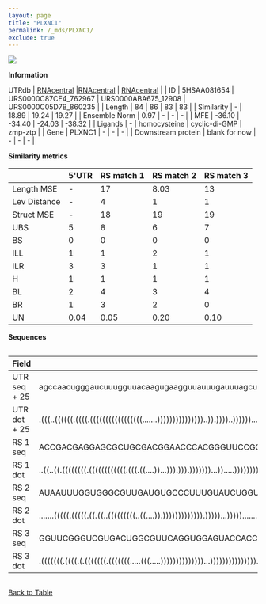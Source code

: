 ```yaml
---
layout: page
title: "PLXNC1"
permalink: /_mds/PLXNC1/
exclude: true
---
```




![](../../alns_9.28.22/aln_5HSAA081654_0.937.png?raw=true)


**Information**
<div style="overflow-x:auto;" markdown="block>
| | 5'UTR       | RS match 1   | RS match 2  | RS match 3 |
| ---- | ----------- | ----------- | ----------- | ----------- |
| Link | <a href="http://utrdb.ba.itb.cnr.it/getutr/5HSAA081654/1" target="_blank" rel="noopener noreferrer">UTRdb</a>   | <a href="https://rnacentral.org/rna/URS0000C87CE4/762967" target="_blank" rel="noopener noreferrer">RNAcentral</a>     |<a href="https://rnacentral.org/rna/URS0000ABA675/12908" target="_blank" rel="noopener noreferrer">RNAcentral</a>  | <a href="https://rnacentral.org/rna/URS0000C05D7B/860235" target="_blank" rel="noopener noreferrer">RNAcentral</a>   |
| ID | 5HSAA081654     | URS0000C87CE4_762967     | URS0000ABA675_12908     | URS0000C05D7B_860235     |
| Length | 84     |  86    | 83   |  83    |
| Similarity | - | 18.89 | 19.24 | 19.27 |
| Ensemble Norm | 0.97 | - | - | - |
| MFE | -36.10 | -34.40 | -24.03 | -38.32 |
| Ligands | - | homocysteine | cyclic-di-GMP | zmp-ztp |
| Gene | PLXNC1 | - | - | - |
| Downstream protein | blank for now    |    -    | -  | - |
</div>

**Similarity metrics**

| | 5'UTR       | RS match 1   | RS match 2  | RS match 3 |
| ---- | ----------- | ----------- | ----------- | ----------- |
| Length MSE | - | 17 | 8.03 | 13 |
| Lev Distance | - | 4 | 1 | 1 |
| Struct MSE | - | 18 | 19 | 19 |
| UBS| 5 | 8 | 6 | 7 |
| BS | 0 | 0 | 0 | 0 |
| ILL | 1 | 1 | 2 | 1 |
| ILR | 3 | 3 | 1 | 1 |
| H | 1 | 1 | 1 | 1 |
| BL | 2 | 4 | 3 | 4 |
| BR | 1 | 3 | 2 | 0 |
| UN | 0.04 | 0.05 | 0.20 | 0.10 |

**Sequences**


<div style="overflow-x:auto;">

<table>
<colgroup>
<col width="30%" />
<col width="70%" />
</colgroup>
<thead>
<tr class="header">
<th>Field</th>
<th>Description</th>
</tr>
</thead>
<tbody>
<tr>
<td markdown="span">UTR seq + 25 </td>
<td markdown="span"> agccaacugggaucuuugguuacaagugaagguuauuugauuuagcuuucacuuguaaaATGGAGGTCTCCCGGAGGAAGGCGC </td>
</tr>
<tr>
<td markdown="span">UTR dot + 25  </td>
<td markdown="span"> .(((..((((((.((((.(((((((((((((((((.......)))))))))))))))..)).))))..)))))).....)))..
</td>
</tr>


<tr>
<td markdown="span">RS 1 seq </td>
<td markdown="span"> ACCGACGAGGAGCGCUGCGACGGAACCCACGGGUUCCGCCAGGCUCGCCGGUGCGGUUUUGCUUUCCCCAACGGCGCUCGUCCGAU
</td>
</tr>


<tr>
<td markdown="span">RS 1 dot </td>
<td markdown="span"> ..((..((.((((((((.((((((((((((.(((.((....))...))).))).)))))))...)).....)))))))).))))..
</td>
</tr>


<tr>
<td markdown="span">RS 2 seq </td>
<td markdown="span"> AUAAUUUGGUGGGCGUUGAUGUGCCCUUUGUAUCUGGUCGCUUGAGGGGUACGGAGCCAAUAGCGAAACCGCCGCCGUCAUAG
</td>
</tr>


<tr>
<td markdown="span">RS 2 dot </td>
<td markdown="span"> .......(((((.(((((.((.((..(((((((((..((....)).))))))))))))).)))))...)))))..........
</td>
</tr>


<tr>
<td markdown="span">RS 3 seq </td>
<td markdown="span"> GGUUCGGGUCGUGACUGGCGUUCAGGUGGAGUACCACCGGGGAGCGGCUCCGCCGAGCACUGCCGCGCGCCUGGGCGAUUCCC
</td>
</tr>


<tr>
<td markdown="span">RS 3 dot </td>
<td markdown="span"> .(((((((.((((.(.(((((((.(((((((.....(((.....))))))))))))))...))))))))))))))).......
</td>
</tr>

</tbody>
</table>


</div>


[Back to Table](../../display)
